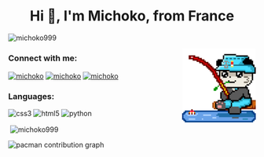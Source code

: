 <h1 align="center">Hi 👋, I'm Michoko, from France</h1>
<p align="left"> <img src="https://komarev.com/ghpvc/?username=michoko999&label=Profile%20views&color=0e75b6&style=flat" alt="michoko999" /> </p>
<img align="right" height="150" src="https://github.com/michoko999/michoko999/blob/main/rooFISH.gif"  />
<h3 align="left">Connect with me:</h3>
<p align="left">
<a href="https://www.youtube.com/c/michoko" target="blank"><img align="center" src="https://raw.githubusercontent.com/maurodesouza/profile-readme-generator/master/src/assets/icons/social/youtube/default.svg" alt="michoko" height="40" width="52" /></a>
<a href="https://dsc.bio/michoko" target="blank"><img align="center" src="https://raw.githubusercontent.com/maurodesouza/profile-readme-generator/master/src/assets/icons/social/discord/default.svg" alt="michoko" height="40" width="52" /></a>
<a href="https://twitch.tv/michoko" target="blank"><img align="center" src="https://raw.githubusercontent.com/maurodesouza/profile-readme-generator/master/src/assets/icons/social/twitch/default.svg" alt="michoko" height="40" width="52" /></a>
</p>

<h3 align="left">Languages:</h3>
<p align="left">
  <img src="https://cdn.jsdelivr.net/gh/devicons/devicon/icons/css3/css3-original.svg" alt="css3" width="40" height="40"/>
  <img src="https://cdn.jsdelivr.net/gh/devicons/devicon/icons/html5/html5-original.svg" alt="html5" width="40" height="40"/>
  <img src="https://cdn.jsdelivr.net/gh/devicons/devicon/icons/python/python-original.svg" alt="python" width="40" height="40"/>
</p>

<p>&nbsp;<img align="center" src="https://github-readme-stats.vercel.app/api?username=michoko999&show_icons=true&locale=en" alt="michoko999" /></p>

<picture>
  <source media="(prefers-color-scheme: dark)" srcset="https://raw.githubusercontent.com/michoko999/michoko999/output/pacman-contribution-graph-dark.svg">
  <source media="(prefers-color-scheme: light)" srcset="https://raw.githubusercontent.com/michoko999/output/pacman-contribution-graph.svg">
  <img alt="pacman contribution graph" src="https://raw.githubusercontent.com/michoko999/michoko999/output/pacman-contribution-graph.svg">
</picture>
<!-- 
<picture>
  <source media="(prefers-color-scheme: dark)" srcset="https://raw.githubusercontent.com/michoko999/michoko999/output/snake.svg">
  <source media="(prefers-color-scheme: light)" srcset="https://raw.githubusercontent.com/michoko999/michoko999/output/snake.svg">
  <img alt="snake contribution graph" src="https://raw.githubusercontent.com/michoko999/michoko999/output/snake.svg">
</picture>
-->

